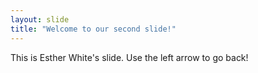```yaml
---
layout: slide
title: "Welcome to our second slide!"
---
```

This is Esther White's slide.
Use the left arrow to go back!
